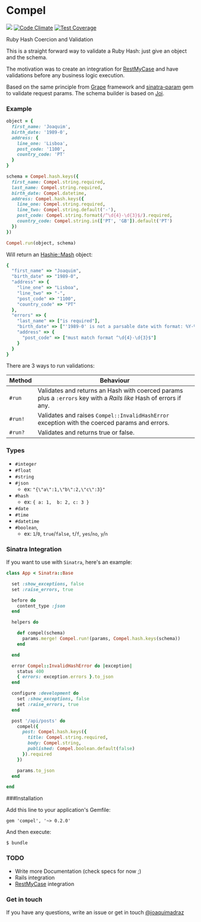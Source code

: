 Compel
==========================
![](https://travis-ci.org/joaquimadraz/compel.svg)
[![Code Climate](https://codeclimate.com/github/joaquimadraz/compel/badges/gpa.svg)](https://codeclimate.com/github/joaquimadraz/compel)
[![Test Coverage](https://codeclimate.com/github/joaquimadraz/compel/badges/coverage.svg)](https://codeclimate.com/github/joaquimadraz/compel/coverage)

Ruby Hash Coercion and Validation

This is a straight forward way to validate a Ruby Hash: just give an object and the schema.

The motivation was to create an integration for [RestMyCase](https://github.com/goncalvesjoao/rest_my_case) and have validations before any business logic execution.

Based on the same principle from [Grape](https://github.com/ruby-grape/grape) framework and [sinatra-param](https://github.com/mattt/sinatra-param) gem to validate request params. The schema builder is based on [Joi](https://github.com/hapijs/joi).

### Example

```ruby
object = {
  first_name: 'Joaquim',
  birth_date: '1989-0',
  address: {
    line_one: 'Lisboa',
    post_code: '1100',
    country_code: 'PT'
  }
}

schema = Compel.hash.keys({
  first_name: Compel.string.required,
  last_name: Compel.string.required,
  birth_date: Compel.datetime,
  address: Compel.hash.keys({
    line_one: Compel.string.required,
    line_two: Compel.string.default('-'),
    post_code: Compel.string.format(/^\d{4}-\d{3}$/).required,
    country_code: Compel.string.in(['PT', 'GB']).default('PT')
  })
})

Compel.run(object, schema)
```

Will return an [Hashie::Mash](https://github.com/intridea/hashie) object:

```ruby
{
  "first_name" => "Joaquim",
  "birth_date" => "1989-0",
  "address" => {
    "line_one" => "Lisboa",
    "line_two" => "-",
    "post_code" => "1100",
    "country_code" => "PT"
  },
  "errors" => {
    "last_name" => ["is required"],
    "birth_date" => ["'1989-0' is not a parsable date with format: %Y-%m-%d"],
    "address" => {
      "post_code" => ["must match format ^\d{4}-\d{3}$"]
    }
  }
}
```

There are 3 ways to run validations:

Method  | Behaviour
------------- | -------------
`#run`  | Validates and returns an Hash with coerced params plus a `:errors` key with a _Rails like_ Hash of errors if any.
`#run!` | Validates and raises `Compel::InvalidHashError` exception with the coerced params and errors.
`#run?` | Validates and returns true or false.

### Types

- `#integer`
- `#float`
- `#string`
- `#json`
  - ex: `"{\"a\":1,\"b\":2,\"c\":3}"`
- `#hash`
  - ex: `{ a: 1,  b: 2, c: 3 }`
- `#date`
- `#time`
- `#datetime`
- `#boolean`,
  - ex: `1`/`0`, `true`/`false`, `t`/`f`, `yes`/`no`, `y`/`n`

### Sinatra Integration

If you want to use with `Sinatra`, here's an example:

```ruby
class App < Sinatra::Base

  set :show_exceptions, false
  set :raise_errors, true

  before do
    content_type :json
  end

  helpers do

    def compel(schema)
      params.merge! Compel.run!(params, Compel.hash.keys(schema))
    end

  end

  error Compel::InvalidHashError do |exception|
    status 400
    { errors: exception.errors }.to_json
  end

  configure :development do
    set :show_exceptions, false
    set :raise_errors, true
  end

  post '/api/posts' do
    compel({
      post: Compel.hash.keys({
        title: Compel.string.required,
        body: Compel.string,
        published: Compel.boolean.default(false)
      }).required
    })

    params.to_json
  end

end
```
###Installation

Add this line to your application's Gemfile:

    gem 'compel', '~> 0.2.0'

And then execute:

    $ bundle

### TODO

- Write more Documentation (check specs for now ;)
- Rails integration
- [RestMyCase](https://github.com/goncalvesjoao/rest_my_case) integration


### Get in touch
If you have any questions, write an issue or get in touch [@joaquimadraz](https://twitter.com/joaquimadraz)

